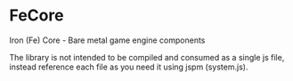 # FeCore
Iron (Fe) Core - Bare metal game engine components

The library is not intended to be compiled and consumed as a single js file, instead reference each file as you need it using jspm (system.js).
